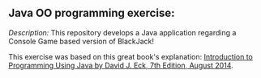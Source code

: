 ## Java OO programming exercise:

*Description:* This repository develops a Java application regarding a Console Game based version of BlackJack!

This exercise was based on this great book's explanation: [Introduction to Programming Using Java by  David J. Eck, 7th Edition, August 2014](http://math.hws.edu/javanotes/).
 
